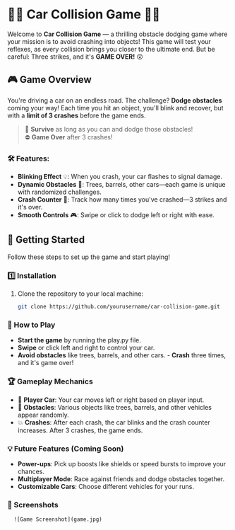 # 🚗💥 **Car Collision Game** 🚗💥

Welcome to **Car Collision Game** — a thrilling obstacle dodging game where your mission is to avoid crashing into objects! This game will test your reflexes, as every collision brings you closer to the ultimate end. But be careful: Three strikes, and it's **GAME OVER!** 😲

## 🎮 **Game Overview**

You're driving a car on an endless road. The challenge? **Dodge obstacles** coming your way! Each time you hit an object, you'll blink and recover, but with a **limit of 3 crashes** before the game ends.

> 🚀 **Survive** as long as you can and dodge those obstacles!  
> ⛔️ **Game Over** after 3 crashes!

### 🛠️ **Features**:
- **Blinking Effect** 💡: When you crash, your car flashes to signal damage.
- **Dynamic Obstacles** 🚧: Trees, barrels, other cars—each game is unique with randomized challenges.
- **Crash Counter** 🛑: Track how many times you've crashed—3 strikes and it's over.
- **Smooth Controls** 🎮: Swipe or click to dodge left or right with ease.

## 🚀 **Getting Started**

Follow these steps to set up the game and start playing!

### 1️⃣ **Installation**

1. Clone the repository to your local machine:
   ```bash
   git clone https://github.com/yourusername/car-collision-game.git

### 🎯 How to Play
  -    **Start the game** by running the play.py file.
  -    **Swipe** or click left and right to control your car.
  -   **Avoid obstacles** like trees, barrels, and other cars.
    - **Crash** three times, and it's game over!

### 🏆 Gameplay Mechanics
- 🚗 **Player Car**: Your car moves left or right based on player input.
- 🌳 **Obstacles**: Various objects like trees, barrels, and other vehicles appear randomly.
- 💥 **Crashes**: After each crash, the car blinks and the crash counter increases. After 3 crashes, the game ends.

### 💡 Future Features (Coming Soon)
- **Power-ups**: Pick up boosts like shields or speed bursts to improve your chances.
- **Multiplayer Mode**: Race against friends and dodge obstacles together.
- **Customizable Cars**: Choose different vehicles for your runs.

### 📸 Screenshots
      ![Game Screenshot](game.jpg)


